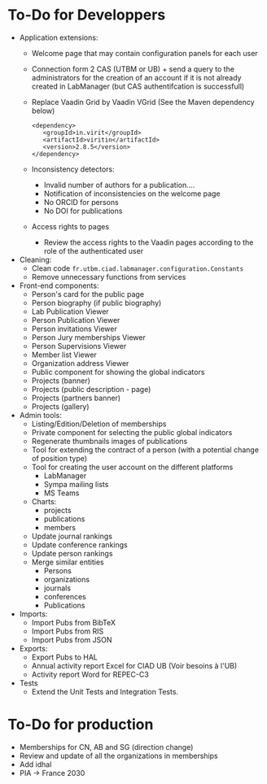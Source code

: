 # To-Do for Developpers

* Application extensions:
  * Welcome page that may contain configuration panels for each user
  * Connection form 2 CAS (UTBM or UB) + send a query to the administrators for the creation of an account if it is not already created in LabManager (but CAS authentifcation is successfull)
  * Replace Vaadin Grid by Vaadin VGrid (See the Maven dependency below)
		
		<dependency>
		   <groupId>in.virit</groupId>
		   <artifactId>viritin</artifactId>
		   <version>2.8.5</version>
		</dependency>
  * Inconsistency detectors:
    * Invalid number of authors for a publication....
	* Notification of inconsistencies on the welcome page
	* No ORCID for persons
	* No DOI for publications
  * Access rights to pages
    * Review the access rights to the Vaadin pages according to the role of the authenticated user
* Cleaning:
  * Clean code `fr.utbm.ciad.labmanager.configuration.Constants`
  * Remove unnecessary functions from services
* Front-end components:
  * Person's card for the public page
  * Person biography (if public biography)
  * Lab Publication Viewer
  * Person Publication Viewer
  * Person invitations Viewer
  * Person Jury memberships Viewer
  * Person Supervisions Viewer
  * Member list Viewer
  * Organization address Viewer
  * Public component for showing the global indicators
  * Projects (banner)
  * Projects (public description - page)
  * Projects (partners banner)
  * Projects (gallery)
* Admin tools:
  * Listing/Edition/Deletion of memberships
  * Private component for selecting the public global indicators
  * Regenerate thumbnails images of publications
  * Tool for extending the contract of a person (with a potential change of position type)
  * Tool for creating the user account on the different platforms
	* LabManager
	* Sympa mailing lists
	* MS Teams
  * Charts:
	* projects
	* publications
	* members
  * Update journal rankings
  * Update conference rankings
  * Update person rankings
  * Merge similar entities
	* Persons
	* organizations
	* journals
	* conferences
	* Publications
* Imports:
  * Import Pubs from BibTeX
  * Import Pubs from RIS
  * Import Pubs from JSON
* Exports:
  * Export Pubs to HAL
  * Annual activity report Excel for CIAD UB (Voir besoins à l'UB)
  * Activity report Word for REPEC-C3
* Tests
  * Extend the Unit Tests and Integration Tests.

# To-Do for production

* Memberships for CN, AB and SG (direction change)
* Review and update of all the organizations in memberships
* Add idhal
* PIA -> France 2030
